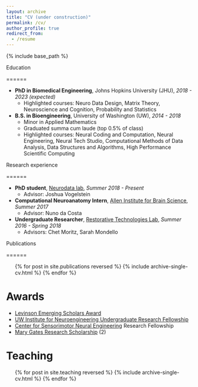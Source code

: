 ```yaml
---
layout: archive
title: "CV (under construction)"
permalink: /cv/
author_profile: true
redirect_from:
  - /resume
---
```


{% include base_path %}

Education

======

- **PhD in Biomedical Engineering**, Johns Hopkins University (JHU), *2018 - 2023 (expected)*
  - Highlighted courses: Neuro Data Design, Matrix Theory, Neuroscience and Cognition,
    Probability and Statistics
- **B.S. in Bioengineering**, University of Washington (UW), *2014 - 2018*
  - Minor in Applied Mathematics
  - Graduated summa cum laude (top 0.5% of class)
  - Highlighted courses: Neural Coding and Computation, Neural Engineering,
    Neural Tech Studio, Computational Methods of Data Analysis, Data Structures and 
    Algorithms, High Performance Scientific Computing

Research experience

======

- **PhD student**, [Neurodata lab](https://neurodata.io), *Summer 2018 - Present*
  - Advisor: Joshua Vogelstein
- **Computational Neuroanatomy Intern**,
[Allen Institute for Brain Science](https://alleninstitute.org/what-we-do/brain-science/), 
*Summer 2017*
  - Advisor: Nuno da Costa
- **Undergraduate Researcher**,
[Restorative Technologies Lab](http://depts.washington.edu/moritlab/),
*Summer 2016 - Spring 2018*
  - Advisors: Chet Moritz, Sarah Mondello

Publications

======
  <ul>{% for post in site.publications reversed %}
    {% include archive-single-cv.html %}
  {% endfor %}</ul>
  
<!-- Talks
======
  <ul>{% for post in site.talks %}
    {% include archive-single-talk-cv.html %}
  {% endfor %}</ul> -->

<!-- Skills
======
* Skill 1
* Skill 2
  * Sub-skill 2.1
  * Sub-skill 2.2
  * Sub-skill 2.3
* Skill 3 -->

Awards
======
- [Levinson Emerging Scholars Award](https://www.washington.edu/undergradresearch/students/funding/levinson/scholars/2017-18-levinson-scholars/)
- [UW Institute for Neuroengineering Undergraduate Research Fellowship](http://uwin.washington.edu/students/undergraduate-students/current/)
- [Center for Sensorimotor Neural Engineering](http://www.csne-erc.org/) Research Fellowship
- [Mary Gates Research Scholarship](http://expd.uw.edu/mge/apply/research/) (2)

Teaching
======
  <ul>{% for post in site.teaching reversed %}
    {% include archive-single-cv.html %}
  {% endfor %}</ul>
  
<!-- Service and leadership
======
* Currently signed in to 43 different slack teams -->
